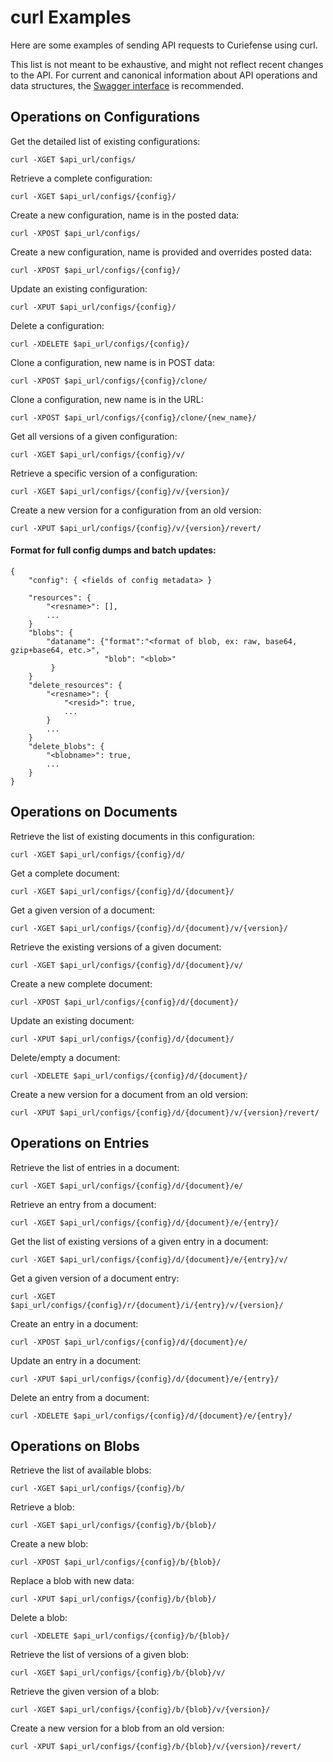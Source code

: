 # curl Examples

Here are some examples of sending API requests to Curiefense using curl. 

This list is not meant to be exhaustive, and might not reflect recent changes to the API. For current and canonical information about API operations and data structures, the [Swagger interface](./) is recommended.

## Operations on Configurations

Get the detailed list of existing configurations:

```text
curl -XGET $api_url/configs/
```

Retrieve a complete configuration: 

```text
curl -XGET $api_url/configs/{config}/
```

Create a new configuration, name is in the posted data:

```text
curl -XPOST $api_url/configs/
```

Create a new configuration, name is provided and overrides posted data:

```text
curl -XPOST $api_url/configs/{config}/
```

Update an existing configuration: 

```text
curl -XPUT $api_url/configs/{config}/
```

Delete a configuration: 

```text
curl -XDELETE $api_url/configs/{config}/
```

Clone a configuration, new name is in POST data:

```text
curl -XPOST $api_url/configs/{config}/clone/
```

Clone a configuration, new name is in the URL: 

```text
curl -XPOST $api_url/configs/{config}/clone/{new_name}/
```

Get all versions of a given configuration:

```text
curl -XGET $api_url/configs/{config}/v/
```

Retrieve a specific version of a configuration:

```text
curl -XGET $api_url/configs/{config}/v/{version}/
```

Create a new version for a configuration from an old version:

```text
curl -XPUT $api_url/configs/{config}/v/{version}/revert/
```

#### Format for full config dumps and batch updates: <a id="markdown-header-format-for-full-config-dumps-and-batch-updates"></a>

```text
{
    "config": { <fields of config metadata> }

    "resources": {
        "<resname>": [],
        ...
    }
    "blobs": {
        "dataname": {"format":"<format of blob, ex: raw, base64, gzip+base64, etc.>", 
                     "blob": "<blob>"
         }
    }
    "delete_resources": {
        "<resname>": {
            "<resid>": true,
            ...
        }
        ...
    }
    "delete_blobs": {
        "<blobname>": true,
        ...
    }
}
```

## Operations on Documents

Retrieve the list of existing documents in this configuration:

```text
curl -XGET $api_url/configs/{config}/d/
```

Get a complete document:

```text
curl -XGET $api_url/configs/{config}/d/{document}/
```

Get a given version of a document:

```text
curl -XGET $api_url/configs/{config}/d/{document}/v/{version}/
```

Retrieve the existing versions of a given document:

```text
curl -XGET $api_url/configs/{config}/d/{document}/v/
```

Create a new complete document:

```text
curl -XPOST $api_url/configs/{config}/d/{document}/
```

Update an existing document:

```text
curl -XPUT $api_url/configs/{config}/d/{document}/
```

Delete/empty a document:

```text
curl -XDELETE $api_url/configs/{config}/d/{document}/
```

Create a new version for a document from an old version:

```text
curl -XPUT $api_url/configs/{config}/d/{document}/v/{version}/revert/
```

## Operations on Entries

Retrieve the list of entries in a document:

```text
curl -XGET $api_url/configs/{config}/d/{document}/e/
```

Retrieve an entry from a document:

```text
curl -XGET $api_url/configs/{config}/d/{document}/e/{entry}/
```

Get the list of existing versions of a given entry in a document:

```text
curl -XGET $api_url/configs/{config}/d/{document}/e/{entry}/v/
```

Get a given version of a document entry:

```text
curl -XGET $api_url/configs/{config}/r/{document}/i/{entry}/v/{version}/
```

Create an entry in a document:

```text
curl -XPOST $api_url/configs/{config}/d/{document}/e/
```

Update an entry in a document:

```text
curl -XPUT $api_url/configs/{config}/d/{document}/e/{entry}/
```

Delete an entry from a document:

```text
curl -XDELETE $api_url/configs/{config}/d/{document}/e/{entry}/
```

## Operations on Blobs

Retrieve the list of available blobs:

```text
curl -XGET $api_url/configs/{config}/b/
```

Retrieve a blob:

```text
curl -XGET $api_url/configs/{config}/b/{blob}/
```

Create a new blob:

```text
curl -XPOST $api_url/configs/{config}/b/{blob}/
```

Replace a blob with new data:

```text
curl -XPUT $api_url/configs/{config}/b/{blob}/
```

Delete a blob:

```text
curl -XDELETE $api_url/configs/{config}/b/{blob}/
```

Retrieve the list of versions of a given blob:

```text
curl -XGET $api_url/configs/{config}/b/{blob}/v/
```

Retrieve the given version of a blob:

```text
curl -XGET $api_url/configs/{config}/b/{blob}/v/{version}/
```

Create a new version for a blob from an old version:

```text
curl -XPUT $api_url/configs/{config}/b/{blob}/v/{version}/revert/
```

